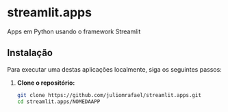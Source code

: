 # streamlit.apps
 Apps em Python usando o framework Streamlit


## Instalação

Para executar uma destas aplicações localmente, siga os seguintes passos:

1. **Clone o repositório:**

   ```bash
   git clone https://github.com/juliomrafael/streamlit.apps.git
   cd streamlit.apps/NOMEDAAPP

